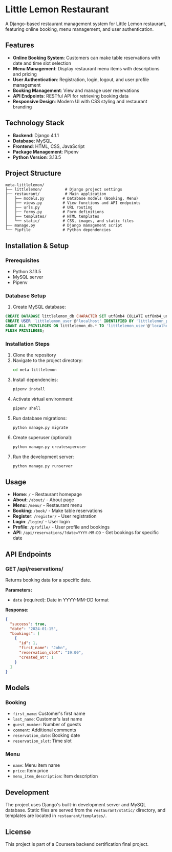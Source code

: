 # Little Lemon Restaurant

A Django-based restaurant management system for Little Lemon restaurant, featuring online booking, menu management, and user authentication.

## Features

- **Online Booking System**: Customers can make table reservations with date and time slot selection
- **Menu Management**: Display restaurant menu items with descriptions and pricing
- **User Authentication**: Registration, login, logout, and user profile management
- **Booking Management**: View and manage user reservations
- **API Endpoints**: RESTful API for retrieving booking data
- **Responsive Design**: Modern UI with CSS styling and restaurant branding

## Technology Stack

- **Backend**: Django 4.1.1
- **Database**: MySQL
- **Frontend**: HTML, CSS, JavaScript
- **Package Management**: Pipenv
- **Python Version**: 3.13.5

## Project Structure

```
meta-littlelemon/
├── littlelemon/          # Django project settings
├── restaurant/           # Main application
│   ├── models.py        # Database models (Booking, Menu)
│   ├── views.py         # View functions and API endpoints
│   ├── urls.py          # URL routing
│   ├── forms.py         # Form definitions
│   ├── templates/       # HTML templates
│   └── static/          # CSS, images, and static files
├── manage.py            # Django management script
└── Pipfile              # Python dependencies
```

## Installation & Setup

### Prerequisites
- Python 3.13.5
- MySQL server
- Pipenv

### Database Setup
1. Create MySQL database:
```sql
CREATE DATABASE littlelemon_db CHARACTER SET utf8mb4 COLLATE utf8mb4_unicode_ci;
CREATE USER 'littlelemon_user'@'localhost' IDENTIFIED BY 'littlelemon_password';
GRANT ALL PRIVILEGES ON littlelemon_db.* TO 'littlelemon_user'@'localhost';
FLUSH PRIVILEGES;
```

### Installation Steps
1. Clone the repository
2. Navigate to the project directory:
   ```bash
   cd meta-littlelemon
   ```
3. Install dependencies:
   ```bash
   pipenv install
   ```
4. Activate virtual environment:
   ```bash
   pipenv shell
   ```
5. Run database migrations:
   ```bash
   python manage.py migrate
   ```
6. Create superuser (optional):
   ```bash
   python manage.py createsuperuser
   ```
7. Run the development server:
   ```bash
   python manage.py runserver
   ```

## Usage

- **Home**: `/` - Restaurant homepage
- **About**: `/about/` - About page
- **Menu**: `/menu/` - Restaurant menu
- **Booking**: `/book/` - Make table reservations
- **Register**: `/register/` - User registration
- **Login**: `/login/` - User login
- **Profile**: `/profile/` - User profile and bookings
- **API**: `/api/reservations/?date=YYYY-MM-DD` - Get bookings for specific date

## API Endpoints

### GET /api/reservations/
Returns booking data for a specific date.

**Parameters:**
- `date` (required): Date in YYYY-MM-DD format

**Response:**
```json
{
  "success": true,
  "date": "2024-01-15",
  "bookings": [
    {
      "id": 1,
      "first_name": "John",
      "reservation_slot": "19:00",
      "created_at": 1
    }
  ]
}
```

## Models

### Booking
- `first_name`: Customer's first name
- `last_name`: Customer's last name
- `guest_number`: Number of guests
- `comment`: Additional comments
- `reservation_date`: Booking date
- `reservation_slot`: Time slot

### Menu
- `name`: Menu item name
- `price`: Item price
- `menu_item_description`: Item description

## Development

The project uses Django's built-in development server and MySQL database. Static files are served from the `restaurant/static/` directory, and templates are located in `restaurant/templates/`.

## License

This project is part of a Coursera backend certification final project. 